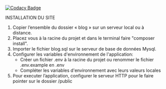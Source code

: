 [![Codacy Badge](https://api.codacy.com/project/badge/Grade/92b35983276e4d19a2b2870223201985)](https://www.codacy.com/manual/alexdev06/blog?utm_source=github.com&utm_medium=referral&utm_content=alexdev06/blog&utm_campaign=Badge_Grade)

INSTALLATION DU SITE

1. Copier l’ensemble du dossier « blog » sur un serveur local ou à distance.
2. Placez vous à la racine du projet et dans le terminal faire "composer install".
3. Importer le fichier blog.sql sur le serveur de base de données Mysql.
4. Configurer les variables d'environnement de l'application:
   - Créer un fichier .env à la racine du projet ou renommer le fichier .env.example en .env
   - Compléter les variables d'environnement avec leurs valeurs locales
5. Pour executer l’application, configurer le serveur HTTP pour le faire pointer sur le dossier /public
